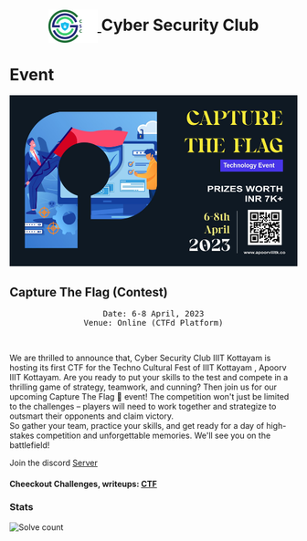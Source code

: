 <h1 align="center">
    <a href="https://github.com/CSYClubIIITK/ClubVault">
        <img src="../../Logo.png" valign="middle" height="58" alt="CSY logo" />
    </a>
    <span valign="middle">
        Cyber Security Club
    </span>
</h1>

# Event

<section>
    <div class="container container1">
        <div class="content">
            <img class="banner" src="banner.jpg" alt="Web 3.0 and Smart Contracts" style="height:300px;">
            <h2>Capture The Flag (Contest) </h2>
            <p><pre><center>Date: 6-8 April, 2023<br>Venue: Online (CTFd Platform)</center></pre></p>
            <br>
            <p>
                We are thrilled to announce that, Cyber Security Club IIIT Kottayam is hosting its first CTF for the Techno Cultural Fest of IIIT Kottayam , Apoorv IIIT Kottayam.
                Are you ready to put your skills to the test and compete in a thrilling game of strategy, teamwork, and cunning? Then join us for our upcoming Capture The Flag 🚩 event! The competition won't just be limited to the challenges – players will need to work together and strategize to outsmart their opponents and claim victory.<br>
                So gather your team, practice your skills, and get ready for a day of high-stakes competition and unforgettable memories. We'll see you on the battlefield!<br>
            </p>
        </div>
    </div>
    
Join the discord [Server](https://discord.com/invite/m8qrYCfY)

#### Cheeckout Challenges, writeups: [CTF](https://github.com/CSYClubIIITK/ApoorvCTF-23-Writeups)
</section>
</body>

### Stats
![Solve count](https://user-images.githubusercontent.com/129326094/233840236-c84949bf-309c-424b-ba58-a0f65e042bad.png)
